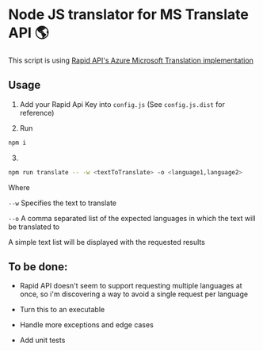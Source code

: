 # Node JS translator for MS Translate API 🌎

This script is using [Rapid API's Azure Microsoft Translation implementation](https://rapidapi.com/microsoft-azure-org-microsoft-cognitive-services/api/microsoft-translator-text/)

## Usage

1. Add your Rapid Api Key into `config.js` (See `config.js.dist` for reference)

2. Run

```sh
npm i
```

3.

```sh
npm run translate -- -w <textToTranslate> -o <language1,language2>
```

Where

`--w` Specifies the text to translate

`--o` A comma separated list of the expected languages in which the text will be translated to

A simple text list will be displayed with the requested results

## To be done:

- Rapid API doesn't seem to support requesting multiple languages at once, so i'm discovering a way to avoid a single request per language

- Turn this to an executable

- Handle more exceptions and edge cases

- Add unit tests

